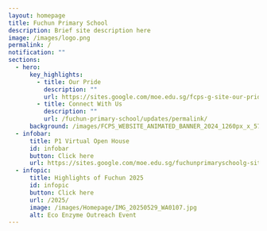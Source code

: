 ```yaml
---
layout: homepage
title: Fuchun Primary School
description: Brief site description here
image: /images/logo.png
permalink: /
notification: ""
sections:
  - hero:
      key_highlights:
        - title: Our Pride
          description: ""
          url: https://sites.google.com/moe.edu.sg/fcps-g-site-our-pride/our-pride-home/
        - title: Connect With Us
          description: ""
          url: /fuchun-primary-school/updates/permalink/
      background: /images/FCPS_WEBSITE_ANIMATED_BANNER_2024_1260px_x_574px__Canva_com__4_5_sec__5mb_.gif
  - infobar:
      title: P1 Virtual Open House
      id: infobar
      button: Click here
      url: https://sites.google.com/moe.edu.sg/fuchunprimaryschoolg-site/p1-virtual-open-house
  - infopic:
      title: Highlights of Fuchun 2025
      id: infopic
      button: Click here
      url: /2025/
      image: /images/Homepage/IMG_20250529_WA0107.jpg
      alt: Eco Enzyme Outreach Event
---
```

